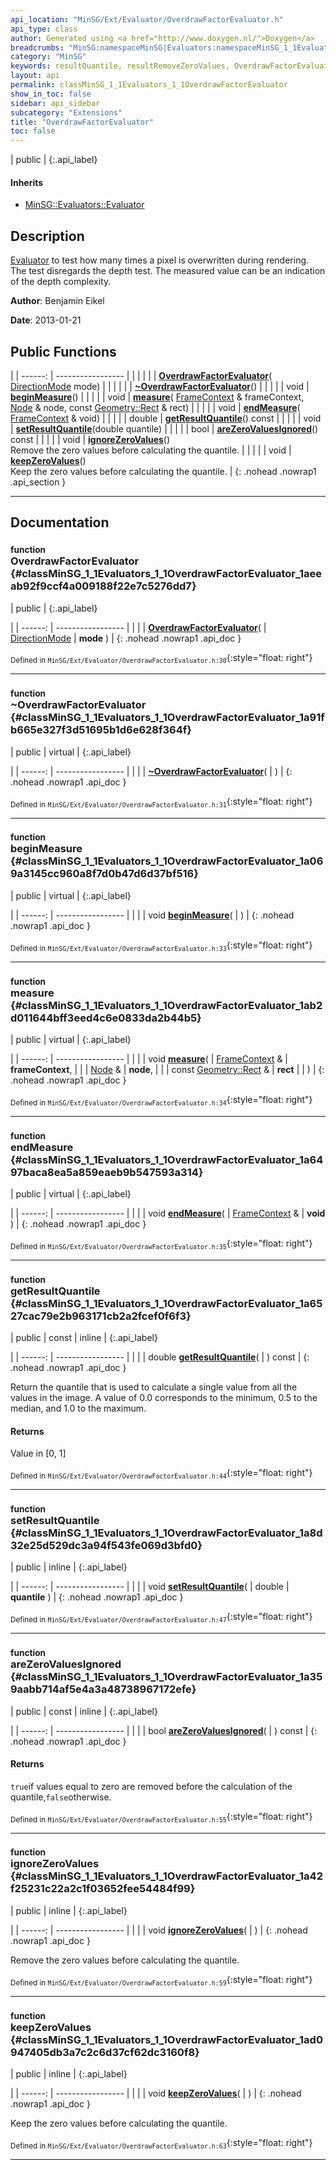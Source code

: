 ```yaml
---
api_location: "MinSG/Ext/Evaluator/OverdrawFactorEvaluator.h"
api_type: class
author: Generated using <a href="http://www.doxygen.nl/">Doxygen</a>
breadcrumbs: "MinSG:namespaceMinSG|Evaluators:namespaceMinSG_1_1Evaluators"
category: "MinSG"
keywords: resultQuantile, resultRemoveZeroValues, OverdrawFactorEvaluator, ~OverdrawFactorEvaluator, beginMeasure, measure, endMeasure, getResultQuantile, setResultQuantile, areZeroValuesIgnored, ignoreZeroValues, keepZeroValues
layout: api
permalink: classMinSG_1_1Evaluators_1_1OverdrawFactorEvaluator
show_in_toc: false
sidebar: api_sidebar
subcategory: "Extensions"
title: "OverdrawFactorEvaluator"
toc: false
---
```


| public |
{:.api_label}

#### Inherits

* [MinSG::Evaluators::Evaluator](classMinSG_1_1Evaluators_1_1Evaluator)


## Description



 [Evaluator](classMinSG_1_1Evaluators_1_1Evaluator) to test how many times a pixel is overwritten during rendering. The test disregards the depth test. The measured value can be an indication of the depth complexity.



**Author**: Benjamin Eikel



**Date**: 2013-01-21





## Public Functions

|
| ------: | ----------------- |
|  | |
|  | **[OverdrawFactorEvaluator](#classMinSG_1_1Evaluators_1_1OverdrawFactorEvaluator_1aeeab92f9ccf4a009188f22e7c5276dd7)**( [DirectionMode](classMinSG_1_1Evaluators_1_1Evaluator#classMinSG_1_1Evaluators_1_1Evaluator_1addbbec5e92458641beb8a715f7904b1b)  mode) |
|  | |
|  | **[~OverdrawFactorEvaluator](#classMinSG_1_1Evaluators_1_1OverdrawFactorEvaluator_1a91fb665e327f3d51695b1d6e628f364f)**() |
|  | |
| void | **[beginMeasure](#classMinSG_1_1Evaluators_1_1OverdrawFactorEvaluator_1a069a3145cc960a8f7d0b47d6d37bf516)**() |
|  | |
| void | **[measure](#classMinSG_1_1Evaluators_1_1OverdrawFactorEvaluator_1ab2d011644bff3eed4c6e0833da2b44b5)**( [FrameContext](classMinSG_1_1FrameContext) & frameContext,  [Node](classMinSG_1_1Node) & node, const [Geometry::Rect](namespaceGeometry#namespaceGeometry_1acedeea2f6bddd99f077df6f73901a875) & rect) |
|  | |
| void | **[endMeasure](#classMinSG_1_1Evaluators_1_1OverdrawFactorEvaluator_1a6497baca8ea5a859eaeb9b547593a314)**( [FrameContext](classMinSG_1_1FrameContext) & void) |
|  | |
| double | **[getResultQuantile](#classMinSG_1_1Evaluators_1_1OverdrawFactorEvaluator_1a6527cac79e2b963171cb2a2fcef0f6f3)**() const |
|  | |
| void | **[setResultQuantile](#classMinSG_1_1Evaluators_1_1OverdrawFactorEvaluator_1a8d32e25d529dc3a94f543fe069d3bfd0)**(double quantile) |
|  | |
| bool | **[areZeroValuesIgnored](#classMinSG_1_1Evaluators_1_1OverdrawFactorEvaluator_1a359aabb714af5e4a3a48738967172efe)**() const |
|  | |
| void | **[ignoreZeroValues](#classMinSG_1_1Evaluators_1_1OverdrawFactorEvaluator_1a42f25231c22a2c1f03652fee54484f99)**() <br/> Remove the zero values before calculating the quantile. |
|  | |
| void | **[keepZeroValues](#classMinSG_1_1Evaluators_1_1OverdrawFactorEvaluator_1ad0947405db3a7c2c6d37cf62dc3160f8)**() <br/> Keep the zero values before calculating the quantile. |
{: .nohead .nowrap1 .api_section }


-------------------------------------------------------------------

## Documentation

### <small>function</small><br/> OverdrawFactorEvaluator {#classMinSG_1_1Evaluators_1_1OverdrawFactorEvaluator_1aeeab92f9ccf4a009188f22e7c5276dd7}

| public |
{:.api_label}

|
| ------: | ----------------- |
|  |
|  **[OverdrawFactorEvaluator](#classMinSG_1_1Evaluators_1_1OverdrawFactorEvaluator_1aeeab92f9ccf4a009188f22e7c5276dd7)**( |  [DirectionMode](classMinSG_1_1Evaluators_1_1Evaluator#classMinSG_1_1Evaluators_1_1Evaluator_1addbbec5e92458641beb8a715f7904b1b)  | **mode** ) |
{: .nohead .nowrap1 .api_doc }





<sub>Defined in `MinSG/Ext/Evaluator/OverdrawFactorEvaluator.h:30`</sub>{:style="float: right"}

-------------------------------------------------------------------

### <small>function</small><br/> ~OverdrawFactorEvaluator {#classMinSG_1_1Evaluators_1_1OverdrawFactorEvaluator_1a91fb665e327f3d51695b1d6e628f364f}

| public | virtual |
{:.api_label}

|
| ------: | ----------------- |
|  |
|  **[~OverdrawFactorEvaluator](#classMinSG_1_1Evaluators_1_1OverdrawFactorEvaluator_1a91fb665e327f3d51695b1d6e628f364f)**( |  ) |
{: .nohead .nowrap1 .api_doc }





<sub>Defined in `MinSG/Ext/Evaluator/OverdrawFactorEvaluator.h:31`</sub>{:style="float: right"}

-------------------------------------------------------------------

### <small>function</small><br/> beginMeasure {#classMinSG_1_1Evaluators_1_1OverdrawFactorEvaluator_1a069a3145cc960a8f7d0b47d6d37bf516}

| public | virtual |
{:.api_label}

|
| ------: | ----------------- |
|  |
| void **[beginMeasure](#classMinSG_1_1Evaluators_1_1OverdrawFactorEvaluator_1a069a3145cc960a8f7d0b47d6d37bf516)**( |  ) |
{: .nohead .nowrap1 .api_doc }





<sub>Defined in `MinSG/Ext/Evaluator/OverdrawFactorEvaluator.h:33`</sub>{:style="float: right"}

-------------------------------------------------------------------

### <small>function</small><br/> measure {#classMinSG_1_1Evaluators_1_1OverdrawFactorEvaluator_1ab2d011644bff3eed4c6e0833da2b44b5}

| public | virtual |
{:.api_label}

|
| ------: | ----------------- |
|  |
| void **[measure](#classMinSG_1_1Evaluators_1_1OverdrawFactorEvaluator_1ab2d011644bff3eed4c6e0833da2b44b5)**( |  [FrameContext](classMinSG_1_1FrameContext) & | **frameContext**, |
| |  [Node](classMinSG_1_1Node) & | **node**, |
| | const [Geometry::Rect](namespaceGeometry#namespaceGeometry_1acedeea2f6bddd99f077df6f73901a875) & | **rect** |
|   ) |
{: .nohead .nowrap1 .api_doc }





<sub>Defined in `MinSG/Ext/Evaluator/OverdrawFactorEvaluator.h:34`</sub>{:style="float: right"}

-------------------------------------------------------------------

### <small>function</small><br/> endMeasure {#classMinSG_1_1Evaluators_1_1OverdrawFactorEvaluator_1a6497baca8ea5a859eaeb9b547593a314}

| public | virtual |
{:.api_label}

|
| ------: | ----------------- |
|  |
| void **[endMeasure](#classMinSG_1_1Evaluators_1_1OverdrawFactorEvaluator_1a6497baca8ea5a859eaeb9b547593a314)**( |  [FrameContext](classMinSG_1_1FrameContext) & | **void** ) |
{: .nohead .nowrap1 .api_doc }





<sub>Defined in `MinSG/Ext/Evaluator/OverdrawFactorEvaluator.h:35`</sub>{:style="float: right"}

-------------------------------------------------------------------

### <small>function</small><br/> getResultQuantile {#classMinSG_1_1Evaluators_1_1OverdrawFactorEvaluator_1a6527cac79e2b963171cb2a2fcef0f6f3}

| public | const | inline |
{:.api_label}

|
| ------: | ----------------- |
|  |
| double **[getResultQuantile](#classMinSG_1_1Evaluators_1_1OverdrawFactorEvaluator_1a6527cac79e2b963171cb2a2fcef0f6f3)**( |  ) const |
{: .nohead .nowrap1 .api_doc }



Return the quantile that is used to calculate a single value from all the values in the image. A value of 0.0 corresponds to the minimum, 0.5 to the median, and 1.0 to the maximum.


#### Returns
Value in [0, 1]





<sub>Defined in `MinSG/Ext/Evaluator/OverdrawFactorEvaluator.h:44`</sub>{:style="float: right"}

-------------------------------------------------------------------

### <small>function</small><br/> setResultQuantile {#classMinSG_1_1Evaluators_1_1OverdrawFactorEvaluator_1a8d32e25d529dc3a94f543fe069d3bfd0}

| public | inline |
{:.api_label}

|
| ------: | ----------------- |
|  |
| void **[setResultQuantile](#classMinSG_1_1Evaluators_1_1OverdrawFactorEvaluator_1a8d32e25d529dc3a94f543fe069d3bfd0)**( | double | **quantile** ) |
{: .nohead .nowrap1 .api_doc }





<sub>Defined in `MinSG/Ext/Evaluator/OverdrawFactorEvaluator.h:47`</sub>{:style="float: right"}

-------------------------------------------------------------------

### <small>function</small><br/> areZeroValuesIgnored {#classMinSG_1_1Evaluators_1_1OverdrawFactorEvaluator_1a359aabb714af5e4a3a48738967172efe}

| public | const | inline |
{:.api_label}

|
| ------: | ----------------- |
|  |
| bool **[areZeroValuesIgnored](#classMinSG_1_1Evaluators_1_1OverdrawFactorEvaluator_1a359aabb714af5e4a3a48738967172efe)**( |  ) const |
{: .nohead .nowrap1 .api_doc }




#### Returns
`true`if values equal to zero are removed before the calculation of the quantile,`false`otherwise.





<sub>Defined in `MinSG/Ext/Evaluator/OverdrawFactorEvaluator.h:55`</sub>{:style="float: right"}

-------------------------------------------------------------------

### <small>function</small><br/> ignoreZeroValues {#classMinSG_1_1Evaluators_1_1OverdrawFactorEvaluator_1a42f25231c22a2c1f03652fee54484f99}

| public | inline |
{:.api_label}

|
| ------: | ----------------- |
|  |
| void **[ignoreZeroValues](#classMinSG_1_1Evaluators_1_1OverdrawFactorEvaluator_1a42f25231c22a2c1f03652fee54484f99)**( |  ) |
{: .nohead .nowrap1 .api_doc }

Remove the zero values before calculating the quantile.





<sub>Defined in `MinSG/Ext/Evaluator/OverdrawFactorEvaluator.h:59`</sub>{:style="float: right"}

-------------------------------------------------------------------

### <small>function</small><br/> keepZeroValues {#classMinSG_1_1Evaluators_1_1OverdrawFactorEvaluator_1ad0947405db3a7c2c6d37cf62dc3160f8}

| public | inline |
{:.api_label}

|
| ------: | ----------------- |
|  |
| void **[keepZeroValues](#classMinSG_1_1Evaluators_1_1OverdrawFactorEvaluator_1ad0947405db3a7c2c6d37cf62dc3160f8)**( |  ) |
{: .nohead .nowrap1 .api_doc }

Keep the zero values before calculating the quantile.





<sub>Defined in `MinSG/Ext/Evaluator/OverdrawFactorEvaluator.h:63`</sub>{:style="float: right"}

-------------------------------------------------------------------

